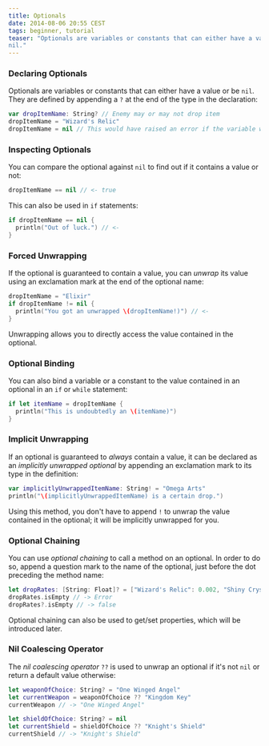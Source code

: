 ```yaml
---
title: Optionals
date: 2014-08-06 20:55 CEST
tags: beginner, tutorial
teaser: "Optionals are variables or constants that can either have a value or be
nil."
---
```


### Declaring Optionals

Optionals are variables or constants that can either have a value or be `nil`.
They are defined by appending a `?` at the end of the type in the declaration:

~~~swift
var dropItemName: String? // Enemy may or may not drop item
dropItemName = "Wizard's Relic"
dropItemName = nil // This would have raised an error if the variable wasn't an optional
~~~

### Inspecting Optionals

You can compare the optional against `nil` to find out if it contains a value or
not:

~~~swift
dropItemName == nil // <- true
~~~

This can also be used in `if` statements:

~~~swift
if dropItemName == nil {
  println("Out of luck.") // <-
}
~~~

### Forced Unwrapping

If the optional is guaranteed to contain a value, you can *unwrap* its value using an
exclamation mark at the end of the optional name:

~~~swift
dropItemName = "Elixir"
if dropItemName != nil {
  println("You got an unwrapped \(dropItemName!)") // <-
}
~~~

Unwrapping allows you to directly access the value contained in the optional.

### Optional Binding

You can also bind a variable or a constant to the value contained in an
optional in an `if` or `while` statement:

~~~swift
if let itemName = dropItemName {
  println("This is undoubtedly an \(itemName)")
}
~~~

### Implicit Unwrapping

If an optional is guaranteed to *always* contain a value, it can be declared as an
*implicitly unwrapped optional* by appending an exclamation mark to its type in
the definition:

~~~swift
var implicitlyUnwrappedItemName: String! = "Omega Arts"
println("\(implicitlyUnwrappedItemName) is a certain drop.")
~~~

Using this method, you don't have to append `!` to unwrap the value contained in
the optional; it will be implicitly unwrapped for you.

### Optional Chaining

You can use *optional chaining* to call a method on an optional. In order to do
so, append a question mark to the name of the optional, just before the dot
preceding the method name:

~~~swift
let dropRates: [String: Float]? = ["Wizard's Relic": 0.002, "Shiny Crystal": 0.2, "Ether": 0.2]
dropRates.isEmpty // -> Error
dropRates?.isEmpty // -> false
~~~

Optional chaining can also be used to get/set properties, which will be
introduced later.

### Nil Coalescing Operator

The *nil coalescing operator* `??` is used to unwrap an optional if it's not
`nil` or return a default value otherwise:

~~~swift
let weaponOfChoice: String? = "One Winged Angel"
let currentWeapon = weaponOfChoice ?? "Kingdom Key"
currentWeapon // -> "One Winged Angel"

let shieldOfChoice: String? = nil
let currentShield = shieldOfChoice ?? "Knight's Shield"
currentShield // -> "Knight's Shield"
~~~

